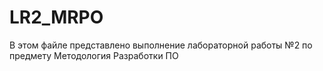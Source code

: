 # LR2_MRPO
В этом файле представлено выполнение лабораторной работы №2 по предмету Методология Разработки ПО
